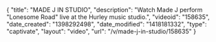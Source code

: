 {
    "title": "MADE J IN STUDIO",
    "description": "Watch Made J perform \"Lonesome Road\" live at the Hurley music studio.",
    "videoid": "158635",
    "date_created": "1398292498",
    "date_modified": "1418181332",
    "type": "captivate",
    "layout": "video",
    "url": "\/v\/made-j-in-studio\/158635"
}